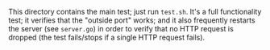 This directory contains the main test; just run `test.sh`. It's a full
functionality test; it verifies that the "outside port" works; and it also
frequently restarts the server (see `server.go`) in order to verify that no
HTTP request is dropped (the test fails/stops if a single HTTP request fails).
